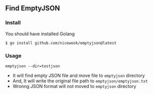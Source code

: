 ## Find EmptyJSON

### Install

You should have installed Golang

```
$ go install github.com/nicewook/emptyjson@latest
```

### Usage

```
emptyjson --dir=testjson
```

- It will find empty JSON file and move file to `emptyjson` directory
- And, It will write the original file path to `emptyjson/emptyjson.txt` 
- Wronng JSON format will not moved to `emptyjson` directory

